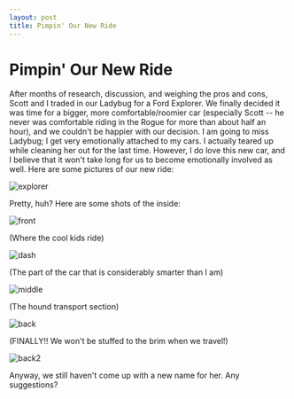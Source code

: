 ```yaml
---
layout: post
title: Pimpin' Our New Ride
---
```


Pimpin' Our New Ride
===================

After months of research, discussion, and weighing the pros and cons, Scott and I traded in our Ladybug for a Ford Explorer. We finally decided it was time for a bigger, 
more comfortable/roomier car (especially Scott -- he never was comfortable riding in the Rogue for more than about half an hour), and we couldn't be happier with our decision. 
I am going to miss Ladybug; I get very emotionally attached to my cars. I actually teared up while cleaning her out for the last time. However, I do love this new car, and I 
believe that it won't take long for us to become emotionally involved as well. Here are some pictures of our new ride:

![explorer](http://i1230.photobucket.com/albums/ee481/ptkatz/Blog%20Pictures/IMG_2490.jpg)

Pretty, huh? Here are some shots of the inside:

![front](http://i1230.photobucket.com/albums/ee481/ptkatz/Blog%20Pictures/IMG_2491.jpg)

(Where the cool kids ride)

![dash](http://i1230.photobucket.com/albums/ee481/ptkatz/Blog%20Pictures/IMG_2492.jpg)

(The part of the car that is considerably smarter than I am)

![middle](http://i1230.photobucket.com/albums/ee481/ptkatz/Blog%20Pictures/IMG_2494.jpg)

(The hound transport section)

![back](http://i1230.photobucket.com/albums/ee481/ptkatz/Blog%20Pictures/IMG_2495.jpg)

(FINALLY!! We won't be stuffed to the brim when we travel!)

![back2](http://i1230.photobucket.com/albums/ee481/ptkatz/Blog%20Pictures/IMG_2496.jpg)

Anyway, we still haven't come up with a new name for her. Any suggestions?